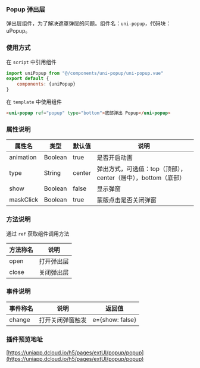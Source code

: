 ### Popup 弹出层

弹出层组件，为了解决遮罩弹层的问题。组件名：``uni-popup``，代码块： uPopup。


### 使用方式

在 ``script`` 中引用组件 

```javascript
import uniPopup from "@/components/uni-popup/uni-popup.vue"
export default {
    components: {uniPopup}
}
```

在 ``template`` 中使用组件

```html
<uni-popup ref="popup" type="bottom">底部弹出 Popup</uni-popup>
```

### 属性说明

| 属性名	| 类型		| 默认值| 说明															|
| ---		| ---		| ---	| ---															|
| animation	| Boolean	|true	| 是否开启动画													|
| type		| String	|center	| 弹出方式，可选值：top（顶部），center（居中），bottom（底部）	|
| show		| Boolean	|false	| 显示弹窗														|
| maskClick	| Boolean	|true	| 蒙版点击是否关闭弹窗											|


### 方法说明

通过 `ref` 获取组件调用方法

|方法称名	|说明		|
|---		|----		|
|open		|打开弹出层	|
|close		|关闭弹出层	|


### 事件说明

|事件称名	|说明				|返回值			|
|---		|----				|---			|
|change		|打开关闭弹窗触发	|e={show: false}|


### 插件预览地址

[https://uniapp.dcloud.io/h5/pages/extUI/popup/popup](https://uniapp.dcloud.io/h5/pages/extUI/popup/popup)